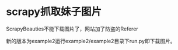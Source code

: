 #  scrapy抓取妹子图片
ScrapyBeauties不能下载图片了，网站加了防盗的Referer

新的版本为example2运行example2/example2目录下run.py即下载图片。
